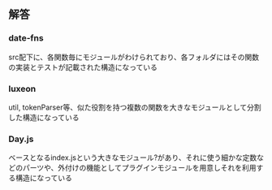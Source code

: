 ## 解答

### date-fns

src配下に、各関数毎にモジュールがわけられており、各フォルダにはその関数の実装とテストが記載された構造になっている

### luxeon

util, tokenParser等、似た役割を持つ複数の関数を大きなモジュールとして分割した構造になっている

### Day.js

ベースとなるindex.jsという大きなモジュール?があり、それに使う細かな定数などのパーツや、外付けの機能としてプラグインモジュールを用意しそれを利用する構造になっている